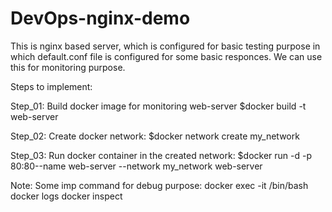 # DevOps-nginx-demo

This is nginx based server, which is configured for basic testing purpose in which default.conf file is configured for some basic responces. We can use this for monitoring purpose.

Steps to implement:

Step_01: Build docker image for monitoring web-server
$docker build -t web-server

Step_02: Create docker network:
$docker network create my_network

Step_03: Run docker container in the created network:
$docker run -d -p 80:80--name web-server --network my_network web-server

Note: Some imp command for debug purpose:
docker exec -it <container-id> /bin/bash
docker logs <container-id>
docker inspect <container-id>